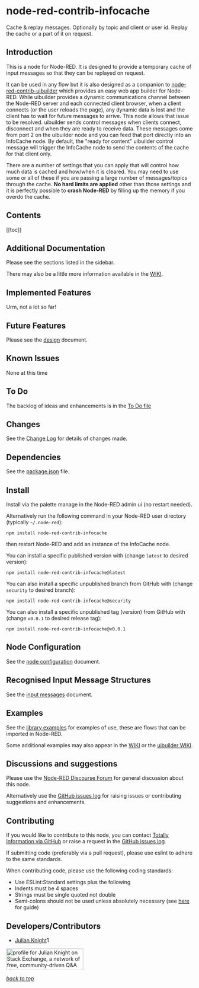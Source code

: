 # node-red-contrib-infocache
Cache &amp; replay messages. Optionally by topic and client or user id. Replay the cache or a part of it on request.

## Introduction

This is a node for Node-RED. It is designed to provide a temporary cache of input messages so that they can be replayed on request.

It can be used in any flow but it is also designed as a companion to [node-red-contrib-uibuilder](https://github.com/TotallyInformation/node-red-contrib-uibuilder) which provides an easy web app builder for Node-RED. While uibuilder provides a dynamic communications channel between the Node-RED server and each connected client browser, when a client connects (or the user reloads the page), any dynamic data is lost and the client has to wait for future messages to arrive. This node allows that issue to be resolved. uibuilder sends control messages when clients connect, disconnect and when they are ready to receive data. These messages come from port 2 on the uibuilder node and you can feed that port directly into an InfoCache node. By default, the "ready for content" uibuilder control message will trigger the InfoCache node to send the contents of the cache for that client only.

There are a number of settings that you can apply that will control how much data is cached and how/when it is cleared. You may need to use some or all of these if you are passing a large number of messages/topics through the cache. **No hard limits are applied** other than those settings and it is perfectly possible to **crash Node-RED** by filling up the memory if you overdo the cache.

## Contents

[[toc]]

## Additional Documentation

Please see the sections listed in the sidebar.

There may also be a little more information available in the [WIKI](https://github.com/TotallyInformation/node-red-contrib-infocache/wiki).

## Implemented Features

Urm, not a lot so far!

## Future Features

Please see the [design](./design.md) document.


## Known Issues

None at this time

## To Do

The backlog of ideas and enhancements is in the [To Do file](./TODO.md)

## Changes

See the [Change Log](./CHANGELOG.md) for details of changes made.

## Dependencies

See the [package.json](./package.json) file.

## Install

Install via the palette manage in the Node-RED admin ui (no restart needed). 

Alternatively run the following command in your Node-RED user directory (typically `~/.node-red`):

```
npm install node-red-contrib-infocache
```

then restart Node-RED and add an instance of the InfoCache node.

You can install a specific published version with (change `latest` to desired version):

```
npm install node-red-contrib-infocache@latest
```

You can also install a specific unpublished branch from GitHub with (change `security` to desired branch):

```
npm install node-red-contrib-infocache@security
```

You can also install a specific unpublished tag (version) from GitHub with (change `v0.0.1` to desired release tag):

```
npm install node-red-contrib-infocache@v0.0.1
```

## Node Configuration

See the [node configuration](./node-configuration.md) document.

## Recognised Input Message Structures

See the [input messages](./input-messages.md) document.

## Examples

See the [library examples](../examples) for examples of use, these are flows that can be imported in Node-RED. 

Some additional examples may also appear in the [WIKI](https://github.com/TotallyInformation/node-red-contrib-infocache/wiki) or the [uibuilder WIKI](https://github.com/TotallyInformation/node-red-contrib-uibuilder/wiki).

## Discussions and suggestions

Please use the [Node-RED Discourse Forum](https://discourse.nodered.org/) for general discussion about this node. 

Alternatively use the [GitHub issues log](https://github.com/TotallyInformation/node-red-contrib-uibuilder/issues) for raising issues or contributing suggestions and enhancements.

## Contributing

If you would like to contribute to this node, you can contact [Totally Information via GitHub](https://github.com/TotallyInformation) or raise a request in the [GitHub issues log](https://github.com/TotallyInformation/node-red-contrib-infocache/issues).

If submitting code (preferably via a pull request), please use eslint to adhere to the same standards.

When contributing code, please use the following coding standards:
- Use ESLint:Standard settings plus the following
- Indents must be 4 spaces
- Strings must be single quoted not double
- Semi-colons should not be used unless absolutely necessary (see [here](https://mislav.net/2010/05/semicolons/) for guide)

## Developers/Contributors

- [Julian Knight](https://github.com/TotallyInformation)1

<a href="https://stackexchange.com/users/1375993/julian-knight"><img src="https://stackexchange.com/users/flair/1375993.png" width="208" height="58" alt="profile for Julian Knight on Stack Exchange, a network of free, community-driven Q&amp;A sites" title="profile for Julian Knight on Stack Exchange, a network of free, community-driven Q&amp;A sites" /></a>


_[back to top](#contents)_
